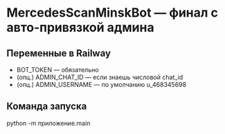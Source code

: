 # MercedesScanMinskBot — финал с авто-привязкой админа

## Переменные в Railway
- BOT_TOKEN — обязательно
- (опц.) ADMIN_CHAT_ID — если знаешь числовой chat_id
- (опц.) ADMIN_USERNAME — по умолчанию u_468345698

## Команда запуска
python -m приложение.main